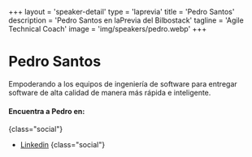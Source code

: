+++
layout = 'speaker-detail'
type = 'laprevia'
title = 'Pedro Santos'
description = 'Pedro Santos en laPrevia del Bilbostack'
tagline = 'Agile Technical Coach'
image = 'img/speakers/pedro.webp'
+++

# Pedro Santos

Empoderando a los equipos de ingeniería de software para entregar software de alta calidad de manera más rápida e inteligente.

#### Encuentra a Pedro en:

{class="social"}

- [Linkedin](https://www.linkedin.com/in/pedros/)
  {class="social"}
